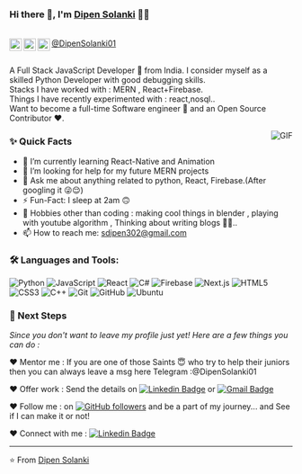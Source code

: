 ### Hi there 👋, I'm [Dipen Solanki](https://github.com/DipenSolanki01) 👨‍💻

<br/>

<a href="https://www.linkedin.com/in/dipen-solanki-2b2797240/">
  <img align="left" alt="Dipen's Linkedin" width="22px" src="https://cdn.jsdelivr.net/npm/simple-icons@v3/icons/linkedin.svg" />
</a>

<a href="http://t.me/DipenSolanki01">
   @DipenSolanki01
  <img align="left" alt="Dipen's Telegram" width="22px" src="https://cdn.jsdelivr.net/npm/simple-icons@v3/icons/telegram.svg" />
</a>

<a href="mailto:sdipen302@gmail.com">
  <img align="left" alt="Dipen's Email" width="22px" src="https://camo.githubusercontent.com/4a3dd8d10a27c272fd04b2ce8ed1a130606f95ea6a76b5e19ce8b642faa18c27/68747470733a2f2f6564656e742e6769746875622e696f2f537570657254696e7949636f6e732f696d616765732f7376672f676d61696c2e737667" />
</a>


<br />
<br/>

<p>
A Full Stack JavaScript Developer 🚀 from India. I consider myself as a skilled Python Developer with good debugging skills.
<br/>
Stacks I have worked with : MERN , React+Firebase.
<br/>  
Things I have recently experimented with : react,nosql..
<br/>
Want to become a full-time Software engineer 💸 and an Open Source Contributor ❤️.
</p>

  <img align="right" alt="GIF" src="https://media.giphy.com/media/CuuSHzuc0O166MRfjt/giphy.gif" />
  
### ✨ Quick Facts

- 🌱 I’m currently learning React-Native and Animation
- 🤔 I’m looking for help for my future MERN projects
- 💬 Ask me about anything related to python, React, Firebase.(After googling it 😜😌)
- ⚡️ Fun-Fact: I sleep at 2am 🙃
- 🎿 Hobbies other than coding : making cool things in blender , playing with youtube algorithm , Thinking about writing blogs 🤔🤖..
- 📫 How to reach me: sdipen302@gmail.com

### 🛠️ Languages and Tools:
![Python](https://img.shields.io/badge/-Python-black?style=flat-square&logo=python)
![JavaScript](https://img.shields.io/badge/-JavaScript-black?style=flat-square&logo=javascript)
![React](https://img.shields.io/badge/-React-black?style=flat-square&logo=react)
![C#](https://img.shields.io/badge/-C#-black?style=flat-square&logo=c#)
![Firebase](https://img.shields.io/badge/-Firebase-black?style=flat-square&logo=Firebase)
![Next.js](https://img.shields.io/badge/-Next-black?style=flat-square&logo=Next.js)
![HTML5](https://img.shields.io/badge/-HTML5-black?style=flat-square&logo=html5&logoColor=white)
![CSS3](https://img.shields.io/badge/-CSS3-black?style=flat-square&logo=css3)
![C++](https://img.shields.io/badge/-C-black?style=flat-square&logo=c)
![Git](https://img.shields.io/badge/-Git-black?style=flat-square&logo=git)
![GitHub](https://img.shields.io/badge/-GitHub-black?style=flat-square&logo=github)
![Ubuntu](https://img.shields.io/badge/-Ubuntu-black?style=flat-square&logo=ubuntu)


### 👣 Next Steps

_Since you don't want to leave my profile just yet! Here are a few things you can do :_


❤️ Mentor me : If you are one of those Saints 😇 who try to help their juniors then you can always leave a msg here Telegram :@DipenSolanki01

❤️ Offer work : Send the details on [![Linkedin Badge](https://img.shields.io/badge/-Dipen_Solanki-blue?style=flat-square&logo=Linkedin&logoColor=white&link=https://www.linkedin.com/in/dipen-solanki-2b2797240/)](https://www.linkedin.com/in/dipen-solanki-2b2797240/)
or [![Gmail Badge](https://img.shields.io/badge/-sdipen302@gmail.com-c14438?style=flat-square&logo=Gmail&logoColor=white&link=mailto:sdipen302@gmail.com)](mailto:sdipen302@gmail.com)

❤️ Follow me : on [![GitHub followers](https://img.shields.io/github/followers/DipenSolanki01?label=Follow&style=social)](https://github.com/DipenSolanki01?tab=followers) 
and be a part of my journey... and See if I can make it or not!

❤️ Connect with me : [![Linkedin Badge](https://img.shields.io/badge/-Dipen_Solanki-blue?style=flat-square&logo=Linkedin&logoColor=white&link=https:https://www.linkedin.com/in/dipen-solanki-2b2797240/)](https://www.linkedin.com/in/dipen-solanki-2b2797240/)

<hr/>

⭐️ From [Dipen Solanki](https://github.com/DipenSolanki01)
